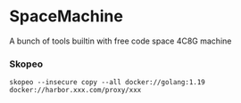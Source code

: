 # SpaceMachine
A bunch of tools builtin with free code space 4C8G machine


### Skopeo

```
skopeo --insecure copy --all docker://golang:1.19 docker://harbor.xxx.com/proxy/xxx
```

